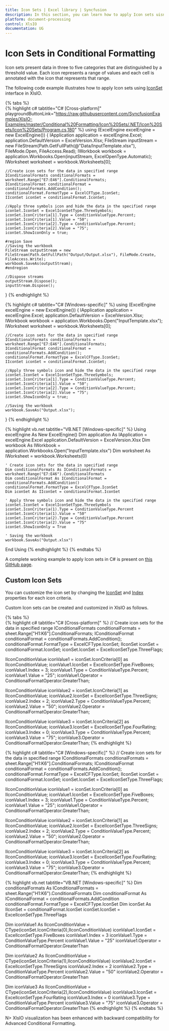```yaml
---
title: Icon Sets | Excel library | Syncfusion
description: In this section, you can learn how to apply Icon sets uisng conditional formatting in an Excel document with XlsIO
platform: document-processing
control: XlsIO
documentation: UG
---
```


# Icon Sets in Conditional Formatting

Icon sets present data in three to five categories that are distinguished by a threshold value. Each icon represents a range of values and each cell is annotated with the icon that represents that range.

The following code example illustrates how to apply Icon sets using [IconSet](https://help.syncfusion.com/cr/file-formats/Syncfusion.XlsIO.IIconSet.html) interface in XlsIO.

{% tabs %}  
{% highlight c# tabtitle="C# [Cross-platform]" playgroundButtonLink="https://raw.githubusercontent.com/SyncfusionExamples/XlsIO-Examples/master/Conditional%20Formatting/Icon%20Sets/.NET/Icon%20Sets/Icon%20Sets/Program.cs,180" %}
using (ExcelEngine excelEngine = new ExcelEngine())
{
	IApplication application = excelEngine.Excel;
	application.DefaultVersion = ExcelVersion.Xlsx;
	FileStream inputStream = new FileStream(Path.GetFullPath(@"Data/InputTemplate.xlsx"), FileMode.Open, FileAccess.Read);
	IWorkbook workbook = application.Workbooks.Open(inputStream, ExcelOpenType.Automatic);
	IWorksheet worksheet = workbook.Worksheets[0];

	//Create icon sets for the data in specified range
	IConditionalFormats conditionalFormats = worksheet.Range["E7:E46"].ConditionalFormats;
	IConditionalFormat conditionalFormat = conditionalFormats.AddCondition();
	conditionalFormat.FormatType = ExcelCFType.IconSet;
	IIconSet iconSet = conditionalFormat.IconSet;

	//Apply three symbols icon and hide the data in the specified range
	iconSet.IconSet = ExcelIconSetType.ThreeSymbols;
	iconSet.IconCriteria[1].Type = ConditionValueType.Percent;
	iconSet.IconCriteria[1].Value = "50";
	iconSet.IconCriteria[2].Type = ConditionValueType.Percent;
	iconSet.IconCriteria[2].Value = "75";
	iconSet.ShowIconOnly = true;

	#region Save
	//Saving the workbook
	FileStream outputStream = new FileStream(Path.GetFullPath("Output/Output.xlsx"), FileMode.Create, FileAccess.Write);
	workbook.SaveAs(outputStream);
	#endregion

	//Dispose streams
	outputStream.Dispose();
	inputStream.Dispose();
}
{% endhighlight %}

{% highlight c# tabtitle="C# [Windows-specific]" %}
using (ExcelEngine excelEngine = new ExcelEngine())
{
    IApplication application = excelEngine.Excel;
    application.DefaultVersion = ExcelVersion.Xlsx;
    IWorkbook workbook = application.Workbooks.Open("InputTemplate.xlsx");
    IWorksheet worksheet = workbook.Worksheets[0];

    //Create icon sets for the data in specified range
    IConditionalFormats conditionalFormats = worksheet.Range["E7:E46"].ConditionalFormats;
    IConditionalFormat conditionalFormat = conditionalFormats.AddCondition();
    conditionalFormat.FormatType = ExcelCFType.IconSet;
    IIconSet iconSet = conditionalFormat.IconSet;

    //Apply three symbols icon and hide the data in the specified range
    iconSet.IconSet = ExcelIconSetType.ThreeSymbols;
    iconSet.IconCriteria[1].Type = ConditionValueType.Percent;
    iconSet.IconCriteria[1].Value = "50";
    iconSet.IconCriteria[2].Type = ConditionValueType.Percent;
    iconSet.IconCriteria[2].Value = "75";
    iconSet.ShowIconOnly = true;

    //Saving the workbook
    workbook.SaveAs("Output.xlsx");
}
{% endhighlight %}

{% highlight vb.net tabtitle="VB.NET [Windows-specific]" %}
Using excelEngine As New ExcelEngine()
    Dim application As IApplication = excelEngine.Excel
    application.DefaultVersion = ExcelVersion.Xlsx
    Dim workbook As IWorkbook = application.Workbooks.Open("InputTemplate.xlsx")
    Dim worksheet As IWorksheet = workbook.Worksheets(0)

    ' Create icon sets for the data in specified range
    Dim conditionalFormats As IConditionalFormats = worksheet.Range("E7:E46").ConditionalFormats
    Dim conditionalFormat As IConditionalFormat = conditionalFormats.AddCondition()
    conditionalFormat.FormatType = ExcelCFType.IconSet
    Dim iconSet As IIconSet = conditionalFormat.IconSet

    ' Apply three symbols icon and hide the data in the specified range
    iconSet.IconSet = ExcelIconSetType.ThreeSymbols
    iconSet.IconCriteria(1).Type = ConditionValueType.Percent
    iconSet.IconCriteria(1).Value = "50"
    iconSet.IconCriteria(2).Type = ConditionValueType.Percent
    iconSet.IconCriteria(2).Value = "75"
    iconSet.ShowIconOnly = True

    ' Saving the workbook
    workbook.SaveAs("Output.xlsx")
End Using
{% endhighlight %}
{% endtabs %}

A complete working example to apply Icon sets in C# is present on [this GitHub page](https://github.com/SyncfusionExamples/XlsIO-Examples/tree/master/Conditional%20Formatting/Icon%20Sets/.NET/Icon%20Sets).

## Custom Icon Sets

You can customize the icon set by changing the [IconSet](https://help.syncfusion.com/cr/file-formats/Syncfusion.XlsIO.IIconConditionValue.html#Syncfusion_XlsIO_IIconConditionValue_IconSet) and [Index](https://help.syncfusion.com/cr/file-formats/Syncfusion.XlsIO.IIconConditionValue.html#Syncfusion_XlsIO_IIconConditionValue_Index) properties for each icon criteria.

Custom Icon sets can be created and customized in XlsIO as follows.

{% tabs %}  
{% highlight c# tabtitle="C# [Cross-platform]" %}
// Create icon sets for the data in specified range
IConditionalFormats conditionalFormats = sheet.Range["H1:K6"].ConditionalFormats;
IConditionalFormat conditionalFormat = conditionalFormats.AddCondition();
conditionalFormat.FormatType = ExcelCFType.IconSet;
IIconSet iconSet = conditionalFormat.IconSet;
iconSet.IconSet = ExcelIconSetType.ThreeFlags;

IIconConditionValue iconValue1 = iconSet.IconCriteria[0] as IIconConditionValue;
iconValue1.IconSet = ExcelIconSetType.FiveBoxes;
iconValue1.Index = 3;
iconValue1.Type = ConditionValueType.Percent;
iconValue1.Value = "25";
iconValue1.Operator = ConditionalFormatOperator.GreaterThan;

IIconConditionValue iconValue2 = iconSet.IconCriteria[1] as IIconConditionValue;
iconValue2.IconSet = ExcelIconSetType.ThreeSigns;
iconValue2.Index = 2;
iconValue2.Type = ConditionValueType.Percent;
iconValue2.Value = "50";
iconValue2.Operator = ConditionalFormatOperator.GreaterThan;

IIconConditionValue iconValue3 = iconSet.IconCriteria[2] as IIconConditionValue;
iconValue3.IconSet = ExcelIconSetType.FourRating;
iconValue3.Index = 0;
iconValue3.Type = ConditionValueType.Percent;
iconValue3.Value = "75";
iconValue3.Operator = ConditionalFormatOperator.GreaterThan;
{% endhighlight %}

{% highlight c# tabtitle="C# [Windows-specific]" %}
// Create icon sets for the data in specified range
IConditionalFormats conditionalFormats = sheet.Range["H1:K6"].ConditionalFormats;
IConditionalFormat conditionalFormat = conditionalFormats.AddCondition();
conditionalFormat.FormatType = ExcelCFType.IconSet;
IIconSet iconSet = conditionalFormat.IconSet;
iconSet.IconSet = ExcelIconSetType.ThreeFlags;

IIconConditionValue iconValue1 = iconSet.IconCriteria[0] as IIconConditionValue;
iconValue1.IconSet = ExcelIconSetType.FiveBoxes;
iconValue1.Index = 3;
iconValue1.Type = ConditionValueType.Percent;
iconValue1.Value = "25";
iconValue1.Operator = ConditionalFormatOperator.GreaterThan;

IIconConditionValue iconValue2 = iconSet.IconCriteria[1] as IIconConditionValue;
iconValue2.IconSet = ExcelIconSetType.ThreeSigns;
iconValue2.Index = 2;
iconValue2.Type = ConditionValueType.Percent;
iconValue2.Value = "50";
iconValue2.Operator = ConditionalFormatOperator.GreaterThan;

IIconConditionValue iconValue3 = iconSet.IconCriteria[2] as IIconConditionValue;
iconValue3.IconSet = ExcelIconSetType.FourRating;
iconValue3.Index = 0;
iconValue3.Type = ConditionValueType.Percent;
iconValue3.Value = "75";
iconValue3.Operator = ConditionalFormatOperator.GreaterThan;
{% endhighlight %}

{% highlight vb.net tabtitle="VB.NET [Windows-specific]" %}
Dim conditionalFormats As IConditionalFormats = sheet.Range("H1:K6").ConditionalFormats
Dim conditionalFormat As IConditionalFormat = conditionalFormats.AddCondition
conditionalFormat.FormatType = ExcelCFType.IconSet
Dim iconSet As IIconSet = conditionalFormat.IconSet
iconSet.IconSet = ExcelIconSetType.ThreeFlags

Dim iconValue1 As IIconConditionValue = CType(iconSet.IconCriteria(0),IIconConditionValue)
iconValue1.IconSet = ExcelIconSetType.FiveBoxes
iconValue1.Index = 3
iconValue1.Type = ConditionValueType.Percent
iconValue1.Value = "25"
iconValue1.Operator = ConditionalFormatOperator.GreaterThan

Dim iconValue2 As IIconConditionValue = CType(iconSet.IconCriteria(1),IIconConditionValue)
iconValue2.IconSet = ExcelIconSetType.ThreeSigns
iconValue2.Index = 2
iconValue2.Type = ConditionValueType.Percent
iconValue2.Value = "50"
iconValue2.Operator = ConditionalFormatOperator.GreaterThan

Dim iconValue3 As IIconConditionValue = CType(iconSet.IconCriteria(2),IIconConditionValue)
iconValue3.IconSet = ExcelIconSetType.FourRating
iconValue3.Index = 0
iconValue3.Type = ConditionValueType.Percent
iconValue3.Value = "75"
iconValue3.Operator = ConditionalFormatOperator.GreaterThan
{% endhighlight %}
{% endtabs %}  

N> XlsIO visualization has been enhanced with backward compatibility for Advanced Conditional Formatting.